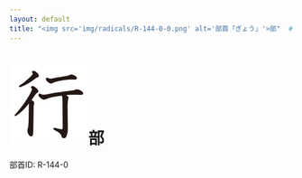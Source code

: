 ```yaml
---
layout: default
title: "<img src='img/radicals/R-144-0-0.png' alt='部首「ぎょう」'>部"  # glyphをタイトルに使用
---
```


# <img src='img/radicals/R-144-0-0.png' alt='部首「ぎょう」'>部
部首ID: R-144-0
